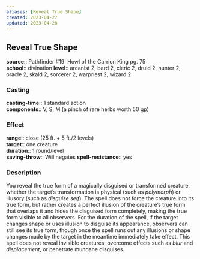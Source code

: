 ```yaml
---
aliases: [Reveal True Shape]
created: 2023-04-27
updated: 2023-04-28
---
```


## Reveal True Shape

**source**:: Pathfinder \#19: Howl of the Carrion King pg. 75  
**school**:: divination
**level**:: arcanist 2, bard 2, cleric 2, druid 2, hunter 2, oracle 2, skald 2, sorcerer 2, warpriest 2, wizard 2

### Casting

**casting-time**:: 1 standard action  
**components**:: V, S, M (a pinch of rare herbs worth 50 gp)

### Effect

**range**:: close (25 ft. + 5 ft./2 levels)  
**target**:: one creature  
**duration**:: 1 round/level  
**saving-throw**:: Will negates
**spell-resistance**:: yes

### Description

You reveal the true form of a magically disguised or transformed creature, whether the target’s transformation is physical (such as *polymorph*) or illusory (such as *disguise self*). The spell does not force the creature into its true form, but rather creates a perfect illusion of the creature’s true form that overlaps it and hides the disguised form completely, making the true form visible to all observers. For the duration of the spell, if the target changes shape or uses illusion to disguise its appearance, observers can still see its true form, though once the spell runs out any illusions or shape changes made by the target in the meantime immediately take effect. This spell does not reveal invisible creatures, overcome effects such as *blur* and *displacement*, or penetrate mundane disguises.
